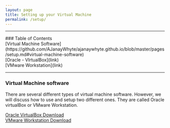 ```yaml
---
layout: page
title: Setting up your Virtual Machine
permalink: /setup/
---
```


<hr>
### Table of Contents<br>
[Virtual Machine Software](https://github.com/AJanayWhyte/ajanaywhyte.github.io/blob/master/pages/setup.md#virtual-machine-software)<br>
[Oracle - VIrtualBox](link)<br>
[VMware Workstation](link)<br>
<hr>

### Virtual Machine software

There are several different types of virtual machine software. However, we will discuss how to use and setup two different ones. They are called Oracle virtualBox or VMware Workstation.

[Oracle VirtualBox Download](https://www.virtualbox.org/wiki/Downloads/)<br>
[VMware Workstation Download](https://www.vmware.com/products/workstation-player/workstation-player-evaluation.html)


